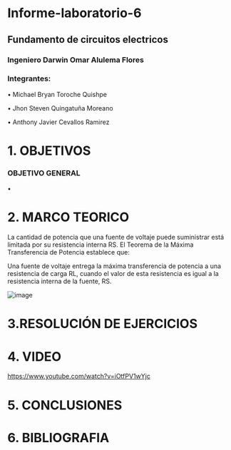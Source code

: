 # Informe-laboratorio-6

## Fundamento de circuitos electricos

### Ingeniero Darwin Omar Alulema Flores

### Integrantes:
•	Michael Bryan Toroche Quishpe 

•	Jhon Steven Quingatuña Moreano

•	 Anthony Javier Cevallos Ramirez

# 1. OBJETIVOS


### OBJETIVO GENERAL
•



# 2. MARCO TEORICO

La cantidad de potencia que una fuente de voltaje puede suministrar está limitada por su resistencia interna RS. El Teorema de la Máxima Transferencia de Potencia establece que:

Una fuente de voltaje entrega la máxima transferencia de potencia a una resistencia de carga RL, cuando el valor de esta resistencia es igual a la resistencia interna de la fuente, RS.

![image](https://user-images.githubusercontent.com/116813974/211882722-adfa04c1-86bc-4514-a949-6175ac02b425.png)


# 3.RESOLUCIÓN DE EJERCICIOS



# 4. VIDEO

https://www.youtube.com/watch?v=iOtfPV1wYjc

# 5. CONCLUSIONES



# 6. BIBLIOGRAFIA

